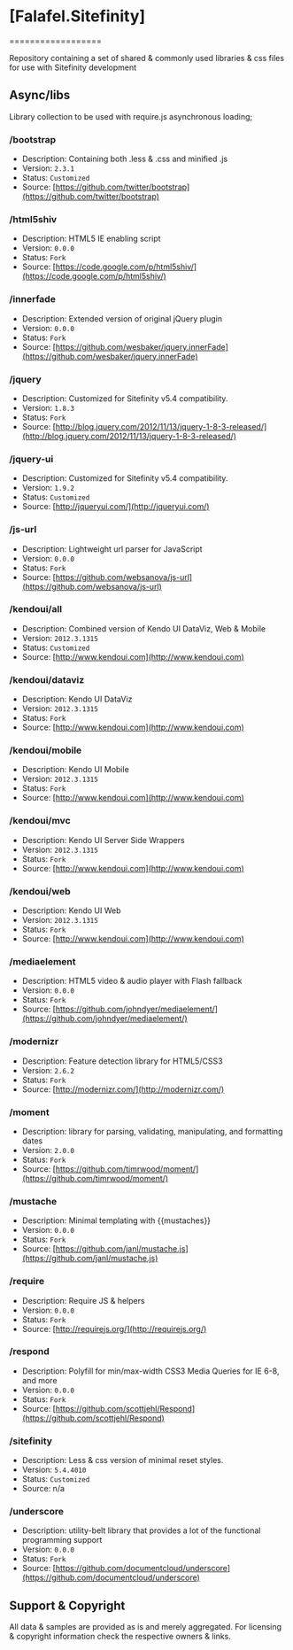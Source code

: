 # [Falafel.Sitefinity]
==================

Repository containing a set of shared &amp; commonly used libraries &amp; css files for use with Sitefinity development

## Async/libs
Library collection to be used with require.js asynchronous loading;

### /bootstrap
* Description: Containing both .less & .css and minified .js
* Version: `2.3.1`
* Status: `Customized`
* Source: [https://github.com/twitter/bootstrap](https://github.com/twitter/bootstrap)


### /html5shiv
* Description: HTML5 IE enabling script
* Version: `0.0.0`
* Status: `Fork`
* Source: [https://code.google.com/p/html5shiv/](https://code.google.com/p/html5shiv/)

### /innerfade
* Description: Extended version of original jQuery plugin
* Version: `0.0.0`
* Status: `Fork`
* Source: [https://github.com/wesbaker/jquery.innerFade](https://github.com/wesbaker/jquery.innerFade)

### /jquery
* Description: Customized for Sitefinity v5.4 compatibility.
* Version: `1.8.3`
* Status: `Fork`
* Source: [http://blog.jquery.com/2012/11/13/jquery-1-8-3-released/](http://blog.jquery.com/2012/11/13/jquery-1-8-3-released/)

### /jquery-ui
* Description: Customized for Sitefinity v5.4 compatibility.
* Version: `1.9.2`
* Status: `Customized`
* Source: [http://jqueryui.com/](http://jqueryui.com/)

### /js-url
* Description: Lightweight url parser for JavaScript
* Version: `0.0.0`
* Status: `Fork`
* Source: [https://github.com/websanova/js-url](https://github.com/websanova/js-url)

### /kendoui/all
* Description: Combined version of Kendo UI DataViz, Web & Mobile
* Version: `2012.3.1315`
* Status: `Customized`
* Source: [http://www.kendoui.com](http://www.kendoui.com)

### /kendoui/dataviz
* Description: Kendo UI DataViz
* Version: `2012.3.1315`
* Status: `Fork`
* Source: [http://www.kendoui.com](http://www.kendoui.com)

### /kendoui/mobile
* Description: Kendo UI Mobile
* Version: `2012.3.1315`
* Status: `Fork`
* Source: [http://www.kendoui.com](http://www.kendoui.com)

### /kendoui/mvc
* Description: Kendo UI Server Side Wrappers
* Version: `2012.3.1315`
* Status: `Fork`
* Source: [http://www.kendoui.com](http://www.kendoui.com)

### /kendoui/web
* Description: Kendo UI Web
* Version: `2012.3.1315`
* Status: `Fork`
* Source: [http://www.kendoui.com](http://www.kendoui.com)

### /mediaelement
* Description: HTML5 video & audio player with Flash fallback
* Version: `0.0.0`
* Status: `Fork`
* Source: [https://github.com/johndyer/mediaelement/](https://github.com/johndyer/mediaelement/)

### /modernizr
* Description: Feature detection library for HTML5/CSS3
* Version: `2.6.2`
* Status: `Fork`
* Source: [http://modernizr.com/](http://modernizr.com/)

### /moment
* Description: library for parsing, validating, manipulating, and formatting dates
* Version: `2.0.0`
* Status: `Fork`
* Source: [https://github.com/timrwood/moment/](https://github.com/timrwood/moment/)

### /mustache
* Description: Minimal templating with {{mustaches}}
* Version: `0.0.0`
* Status: `Fork`
* Source: [https://github.com/janl/mustache.js](https://github.com/janl/mustache.js)

### /require
* Description: Require JS & helpers
* Version: `0.0.0`
* Status: `Fork`
* Source: [http://requirejs.org/](http://requirejs.org/)

### /respond
* Description: Polyfill for min/max-width CSS3 Media Queries for IE 6-8, and more
* Version: `0.0.0`
* Status: `Fork`
* Source: [https://github.com/scottjehl/Respond](https://github.com/scottjehl/Respond)

### /sitefinity
* Description: Less & css version of minimal reset styles.
* Version: `5.4.4010`
* Status: `Customized`
* Source: n/a

### /underscore
* Description: utility-belt library that provides a lot of the functional programming support
* Version: `0.0.0`
* Status: `Fork`
* Source: [https://github.com/documentcloud/underscore](https://github.com/documentcloud/underscore)


## Support & Copyright
All data & samples are provided as is and merely aggregated. 
For licensing & copyright information check the respective owners & links.
